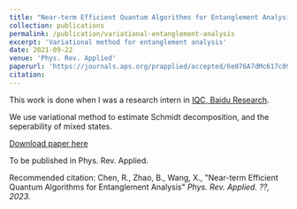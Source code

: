 ```yaml
---
title: "Near-term Efficient Quantum Algorithms for Entanglement Analysis"
collection: publications
permalink: /publication/variational-entanglement-analysis
excerpt: 'Variational method for entanglement analysis'
date: 2021-09-22
venue: 'Phys. Rev. Applied'
paperurl: 'https://journals.aps.org/prapplied/accepted/6e076A7dMc617c09c386393282878ffba4dd7104b'
citation:
---
```


This work is done when I was a research intern in [IQC, Baidu Research](https://quantum.baidu.com/about).

We use variational method to estimate Schmidt decomposition, and the seperability of mixed states.

[Download paper here](https://arxiv.org/abs/2109.10785)

To be published in Phys. Rev. Applied.

Recommended citation: Chen, R., Zhao, B., Wang, X., "Near-term Efficient Quantum Algorithms for Entanglement Analysis" <i>Phys. Rev. Applied<i>. ??, 2023.